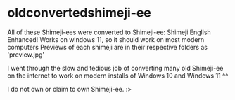 # oldconvertedshimeji-ee
All of these Shimeji-ees were converted to Shimeji-ee: Shimeji English Enhanced! 
Works on windows 11, so it should work on most modern computers
Previews of each shimeji are in their respective folders as 'preview.jpg'

I went through the slow and tedious job of converting many old Shimeji-ee on the internet to work on modern installs of Windows 10 and Windows 11 ^^

I do not own or claim to own Shimeji-ee. :>
